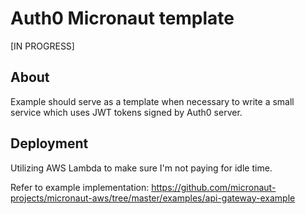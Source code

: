 Auth0 Micronaut template
======================== 

[IN PROGRESS]

## About

Example should serve as a template when necessary to write a small service which uses JWT tokens signed by Auth0 server.

## Deployment

Utilizing AWS Lambda to make sure I'm not paying for idle time.

Refer to example implementation: https://github.com/micronaut-projects/micronaut-aws/tree/master/examples/api-gateway-example
